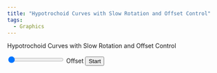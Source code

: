 ```yaml
---
title: "Hypotrochoid Curves with Slow Rotation and Offset Control"
tags:
  - Graphics
---
```


Hypotrochoid Curves with Slow Rotation and Offset Control

<canvas id="canvas" width="800" height="800"></canvas>
<input type="range" id="offsetSlider" min="1" max="240" value="1">
<label for="offsetSlider">Offset</label>
<button id="controlButton">Start</button>
<script>
    const canvas = document.getElementById('canvas');
    const ctx = canvas.getContext('2d');
    const width = canvas.width;
    const height = canvas.height;
    const offsetSlider = document.getElementById('offsetSlider');
    const controlButton = document.getElementById('controlButton');
    let offset = parseInt(offsetSlider.value);
    let isAnimating = false;
    let animationFrameId;
    offsetSlider.addEventListener('input', function() {
        offset = parseInt(this.value);
    });
    // Utility function to calculate the greatest common divisor (GCD)
    Math.gcd = function(a, b) {
        return b ? Math.gcd(b, a % b) : Math.abs(a);
    };
    function generateHypotrochoid(R, r, d, numPoints) {
        const points = [];
        const step = (2 * Math.PI * r / Math.gcd(R, r)) / numPoints;
        for (let t = 0; t <= 2 * Math.PI * r / Math.gcd(R, r); t += step) {
            const x = (R - r) * Math.cos(t) + d * Math.cos(((R - r) / r) * t);
            const y = (R - r) * Math.sin(t) - d * Math.sin(((R - r) / r) * t);
            points.push({ x: width / 2 + x, y: height / 2 - y });
        }
        return points;
    }
    function rotatePoint(point, angle, cx, cy) {
        const cosAngle = Math.cos(angle);
        const sinAngle = Math.sin(angle);
        const dx = point.x - cx;
        const dy = point.y - cy;
        return {
            x: cx + dx * cosAngle - dy * sinAngle,
            y: cy + dx * sinAngle + dy * cosAngle
        };
    }
    function rotatePoints(points, angle, cx, cy) {
        return points.map(point => rotatePoint(point, angle, cx, cy));
    }
    const points1 = generateHypotrochoid(200, 40, 60, 240);
    let rotationAngle = 0;
    let rotationStep = 1 * Math.PI / 180;
    let rotationDirection = 1;
    const maxRotation = 720 * Math.PI / 180;
    function drawHypotrochoids() {
        const rotatedPoints2 = rotatePoints(generateHypotrochoid(300, 60, 100, 240), rotationAngle, width / 2, height / 2);
        ctx.clearRect(0, 0, width, height);
        for (let i = 0; i < points1.length - 1; i++) {
            const adjustedIndex = (i + offset) % points1.length;
            ctx.beginPath();
            ctx.moveTo(points1[i].x, points1[i].y);
            ctx.lineTo(rotatedPoints2[i].x, rotatedPoints2[i].y);
            ctx.lineTo(points1[adjustedIndex].x, points1[adjustedIndex].y);
            ctx.strokeStyle = 'rgba(0, 0, 255, 0.5)';
            ctx.stroke();
        }
        ctx.beginPath();
        ctx.moveTo(points1[0].x, points1[0].y);
        for (let i = 1; i < points1.length; i++) {
            ctx.lineTo(points1[i].x, points1[i].y);
        }
        ctx.strokeStyle = 'red';
        ctx.stroke();
        ctx.beginPath();
        ctx.moveTo(rotatedPoints2[0].x, rotatedPoints2[0].y);
        for (let i = 1; i < rotatedPoints2.length; i++) {
            ctx.lineTo(rotatedPoints2[i].x, rotatedPoints2[i].y);
        }
        ctx.strokeStyle = 'green';
        ctx.stroke();
    }
    function animate() {
        if (isAnimating) {
            drawHypotrochoids();
            rotationAngle += rotationStep * rotationDirection;
            if (rotationAngle >= maxRotation || rotationAngle <= -maxRotation) {
                rotationDirection *= -1;
            }
            animationFrameId = requestAnimationFrame(animate);
        }
    }
    controlButton.addEventListener('click', () => {
        isAnimating = !isAnimating;
        if (isAnimating) {
            controlButton.textContent = "Stop";
            animate();
        } else {
            controlButton.textContent = "Start";
            cancelAnimationFrame(animationFrameId);
        }
    });
</script>

